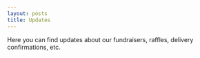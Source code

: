 ```yaml
---
layout: posts
title: Updates
---
```


Here you can find updates about our fundraisers, raffles, delivery confirmations, etc.
